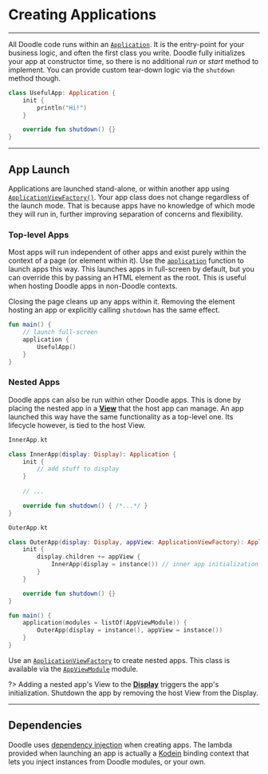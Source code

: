 # Creating Applications
-----------------------

All Doodle code runs within an [`Application`](https://github.com/pusolito/doodle/blob/master/Browser/src/commonMain/kotlin/com/nectar/doodle/application/Application.kt#L6).
It is the entry-point for your business logic, and often the first class you write. Doodle fully initializes your app at constructor time,
so there is no additional *run* or *start* method to implement. You can provide custom tear-down logic via the `shutdown` method though.

```kotlin
class UsefulApp: Application {
    init {
        println("Hi!")
    }

    override fun shutdown() {}
}
```
---
## App Launch

Applications are launched stand-alone, or within another app using [`ApplicationViewFactory()`](https://github.com/pusolito/doodle/blob/master/Browser/src/jsMain/kotlin/com/nectar/doodle/application/ApplicationView.kt#L21).
Your app class does not change regardless of the launch mode. That is because apps have no knowledge of which mode they will run in,
further improving separation of concerns and flexibility.

### Top-level Apps

Most apps will run independent of other apps and exist purely within the context of a page (or element within it). Use the [`application`](https://github.com/pusolito/doodle/blob/master/Browser/src/jsMain/kotlin/com/nectar/doodle/application/Application.kt#L94)
function to launch apps this way. This launches apps in full-screen by default, but you can override this by passing an HTML element
as the root. This is useful when hosting Doodle apps in non-Doodle contexts.

Closing the page cleans up any apps within it. Removing the element hosting an app or explicitly calling `shutdown` has the same effect.

```kotlin
fun main() {
    // launch full-screen
    application {
        UsefulApp()
    }
}
```

### Nested Apps

Doodle apps can also be run within other Doodle apps. This is done by placing the nested app in a [**View**](views.md?id=creating-views)
that the host app can manage. An app launched this way have the same functionality as a top-level one. Its lifecycle however, is tied to
the host View.

```kotlin
InnerApp.kt

class InnerApp(display: Display): Application {
    init {
        // add stuff to display
    }
    
    // ...

    override fun shutdown() { /*...*/ }
}
```
```kotlin
OuterApp.kt

class OuterApp(display: Display, appView: ApplicationViewFactory): Application {
    init {
        display.children += appView {
            InnerApp(display = instance()) // inner app initialization 
        }
    }

    override fun shutdown() {}
}

fun main() {
    application(modules = listOf(AppViewModule)) {
        OuterApp(display = instance(), appView = instance())
    }
}
```

Use an [`ApplicationViewFactory`](https://github.com/pusolito/doodle/blob/master/Browser/src/jsMain/kotlin/com/nectar/doodle/application/ApplicationView.kt#L75)
to create nested apps. This class is available via the [`AppViewModule`](https://github.com/pusolito/doodle/blob/master/Browser/src/jsMain/kotlin/com/nectar/doodle/application/ApplicationView.kt#L82)
module.

?> Adding a nested app's View to the [**Display**](display.md?id=the-display-is-an-apps-root-container) triggers the app's initialization. Shutdown
the app by removing the host View from the Display.

---
## Dependencies

Doodle uses [dependency injection](https://en.wikipedia.org/wiki/Dependency_injection) when creating apps. The
lambda provided when launching an app is actually a [Kodein](https://github.com/Kodein-Framework/Kodein-DI) binding
context that lets you inject instances from Doodle modules, or your own.
